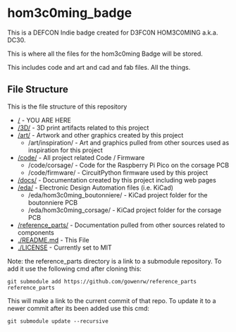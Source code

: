 # hom3c0ming_badge

This is a DEFCON Indie badge created for D3FC0N HOM3C0MING a.k.a. DC30.

This is where all the files for the hom3c0ming Badge will be stored.

This includes code and art and cad and fab files.  All the things.

## File Structure

This is the file structure of this repository

* [/](/README.md) - YOU ARE HERE
* [/3D/](./3D/) - 3D print artifacts related to this project
* [/art/](./art/) - Artwork and other graphics created by this project
  * /art/inspiration/ - Art and graphics pulled from other sources used as inspiration for this project
* [/code/](./code/) - All project related Code / Firmware
  * /code/corsage/ - Code for the Raspberry Pi Pico on the corsage PCB
  * /code/firmware/ - CircuitPython firmware used by this project
* [/docs/](./docs/) - Documentation created by this project including web pages
* [/eda/](./eda/) - Electronic Design Automation files (i.e. KiCad)
  * /eda/hom3c0ming_boutonniere/ - KiCad project folder for the boutonniere PCB
  * /eda/hom3c0ming_corsage/ - KiCad project folder for the corsage PCB
* [/reference_parts/](./reference_parts/) - Documentation pulled from other sources related to components
* [./README.md](/README.md) - This File
* [./LICENSE](/LICENSE) - Currently set to MIT

Note: the reference_parts directory is a link to a submodule repository.
To add it use the following cmd after cloning this:
```
git submodule add https://github.com/gowenrw/reference_parts reference_parts
```
This will make a link to the current commit of that repo.
To update it to a newer commit after its been added use this cmd:
```
git submodule update --recursive
```
